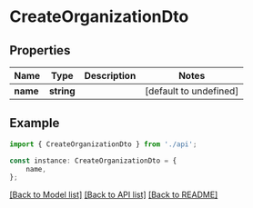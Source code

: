 # CreateOrganizationDto


## Properties

Name | Type | Description | Notes
------------ | ------------- | ------------- | -------------
**name** | **string** |  | [default to undefined]

## Example

```typescript
import { CreateOrganizationDto } from './api';

const instance: CreateOrganizationDto = {
    name,
};
```

[[Back to Model list]](../README.md#documentation-for-models) [[Back to API list]](../README.md#documentation-for-api-endpoints) [[Back to README]](../README.md)

